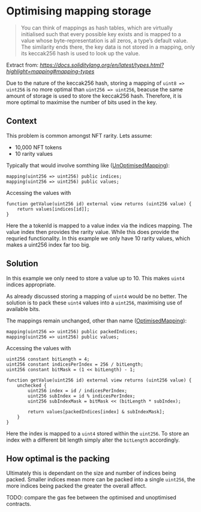 # Optimising mapping storage

> You can think of mappings as hash tables, which are virtually initialised such that every possible key exists and is mapped to a value whose byte-representation is all zeros, a type’s default value. The similarity ends there, the key data is not stored in a mapping, only its keccak256 hash is used to look up the value.

Extract from: *https://docs.soliditylang.org/en/latest/types.html?highlight=mapping#mapping-types*

Due to the nature of the keccak256 hash, storing a mapping of `uint8 => uint256` is no more optimal than `uint256 => uint256`, beacuse the same amount of storage is used to store the keccak256 hash. Therefore, it is more optimal to maximise the number of bits used in the key.


## Context
This problem is common amongst NFT rarity. Lets assume:

- 10,000 NFT tokens
- 10 rarity values

Typically that would involve somthing like ([UnOptimisedMapping](./UnOptimisedMapping.sol)):

```
mapping(uint256 => uint256) public indices;
mapping(uint256 => uint256) public values;
```
Accessing the values with
```
function getValue(uint256 id) external view returns (uint256 value) {
    return values[indices[id]];
}
```

Here the a tokenId is mapped to a value index via the indices mapping. The value index then provides the rarity value. While this does provide the requried functionality. In this example we only have 10 rarity values, which makes a uint256 index far too big.

## Solution
In this example we only need to store a value up to 10. This makes `uint4` indices appropriate.

As already discussed storing a mapping of `uint4` would be no better. The solution is to pack these `uint4` values into a `uint256`, maximising use of available bits. 

The mappings remain unchanged, other than name ([OptimisedMapping](./OptimisedMapping.sol)):
```
mapping(uint256 => uint256) public packedIndices;
mapping(uint256 => uint256) public values;
```
Accessing the values with 
```
uint256 constant bitLength = 4;
uint256 constant indicesPerIndex = 256 / bitLength;
uint256 constant bitMask = (1 << bitLength) - 1;

function getValue(uint256 id) external view returns (uint256 value) {
    unchecked {
        uint256 index = id / indicesPerIndex;
        uint256 subIndex = id % indicesPerIndex;
        uint256 subIndexMask = bitMask << (bitLength * subIndex);

        return values[packedIndices[index] & subIndexMask];
    }
}
```
Here the index is mapped to a `uint4` stored within the `uint256`. To store an index with a different bit length simply alter the `bitLength` accordingly.

## How optimal is the packing
Ultimately this is dependant on the size and number of indices being packed. Smaller indices mean more can be packed into a single `uint256`, the more indices being packed the greater the overall affect.

TODO: compare the gas fee between the optimised and unoptimised contracts.
